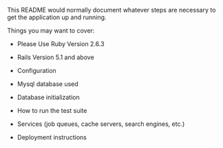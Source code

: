 
This README would normally document whatever steps are necessary to get the
application up and running.

Things you may want to cover:

* Please Use Ruby Version 2.6.3

* Rails Version 5.1 and above

* Configuration

* Mysql database used

* Database initialization

* How to run the test suite

* Services (job queues, cache servers, search engines, etc.)

* Deployment instructions


